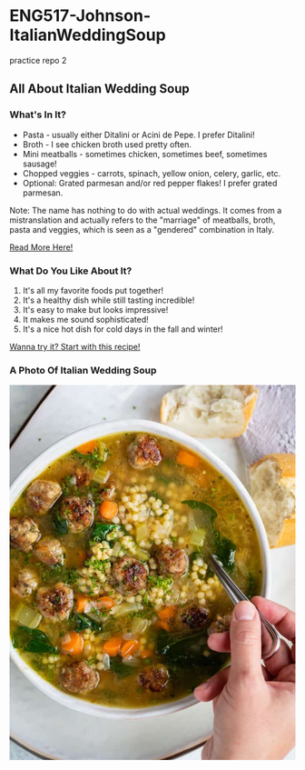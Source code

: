 # ENG517-Johnson-ItalianWeddingSoup
practice repo 2

## All About Italian Wedding Soup

### What's In It?
* Pasta - usually either Ditalini or Acini de Pepe. I prefer Ditalini!
* Broth - I see chicken broth used pretty often.
* Mini meatballs - sometimes chicken, sometimes beef, sometimes sausage!
* Chopped veggies - carrots, spinach, yellow onion, celery, garlic, etc.
* Optional: Grated parmesan and/or red pepper flakes! I prefer grated parmesan. 

Note: The name has nothing to do with actual weddings. It comes from a mistranslation and actually refers to the "marriage" of meatballs, broth, pasta and veggies, which is seen as a "gendered" combination in Italy. 

[Read More Here!](https://en.wikipedia.org/wiki/Italian_wedding_soup)

### What Do You Like About It?
1. It's all my favorite foods put together!
2. It's a healthy dish while still tasting incredible!
3. It's easy to make but looks impressive!
4. It makes me sound sophisticated!
5. It's a nice hot dish for cold days in the fall and winter!

[Wanna try it? Start with this recipe!](https://www.thepioneerwoman.com/food-cooking/recipes/a40810110/italian-wedding-soup-recipe/)

### A Photo Of Italian Wedding Soup
![Yummy soup](images/Italian-Wedding-Soup-Recipe-700x916.jpg)